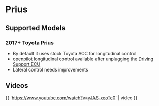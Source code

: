 # Prius

## Supported Models

### 2017+ Toyota Prius

- By default it uses stock Toyota ACC for longitudinal control
- openpilot longitudinal control available after unplugging the [Driving Support ECU](https://community.comma.ai/wiki/index.php/Toyota#Prius_.28for_openpilot.29)
- Lateral control needs improvements

## Videos

{{ 'https://www.youtube.com/watch?v=yJAS-xeoTc0' | video }}